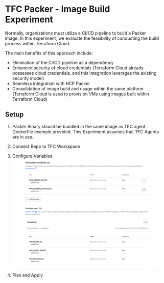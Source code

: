 # TFC Packer - Image Build Experiment

Normally, organizations must utilize a CI/CD pipeline to build a Packer image. In this experiment, we evaluate the feasibility of conducting the build process within Terraform Cloud.

The main benefits of this approach include:

- Elimination of the CI/CD pipeline as a dependency
- Enhanced security of cloud credentials (Terraform Cloud already possesses cloud credentials, and this integration leverages the existing security model)
- Seamless integration with HCP Packer
- Consolidation of image build and usage within the same platform (Terraform Cloud is used to provision VMs using images built within Terraform Cloud)

## Setup

1. Packer Binary should be bundled in the same image as TFC agent. Dockerfile example provided. This Experiment assumes that TFC Agents are in use.

2. Connect Repo to TFC Workspace

3. Configure Variables
![TFC Variables](/variables.png)

4. Plan and Apply